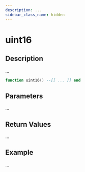 ```yaml
---
description: ...
sidebar_class_name: hidden
---
```


# uint16

## Description

...

```lua
function uint16() --[[ ... ]] end
```

## Parameters

...

## Return Values

...

## Example

...


